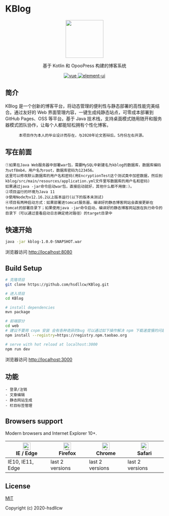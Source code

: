 # KBlog
<p align="center"><a href="https://blog.csdn.net/hsdllcw"><img width="120" src="https://avatar.csdnimg.cn/A/C/5/3_hsdllcw.jpg"></a></p>

<p align="center">基于 Kotlin 和 OpooPress 构建的博客系统</p>

<p align="center">
  <a href="https://github.com/vuejs/vue" rel="nofollow" target="_blank">
    <img src="https://img.shields.io/badge/vue-2.6.10-brightgreen.svg" alt="vue">
  </a>
  <a href="https://github.com/ElemeFE/element" rel="nofollow" target="_blank">
    <img src="https://img.shields.io/badge/element--ui-2.9.2-brightgreen.svg" alt="element-ui">
  </a>
</p>

## 简介
KBlog 是一个创新的博客平台，将动态管理的便利性与静态部署的高性能完美结合。通过友好的 Web 界面管理内容，一键生成纯静态站点，可零成本部署到 GitHub Pages、OSS 等平台。基于 Java 技术栈，支持桌面模式随用随开和服务器模式团队协作，让每个人都能轻松拥有个性化博客。
          
          本项目作为本人的毕业设计而存在，与2020年论文答辩后，5月份左右开源。

## 写在前面
```
①如果在Java Web服务器中部署war包，需要MySQL中新建名为kblog的数据库，数据库编码为utf8mb4，用户名为root，数据库密码为123456。
这里可以修改默认数据库的用户名和密码(用EncryptionTest这个测试类中加密数据，然后到kblog/src/main/resources/application.yml文件里写数据库的用户名和密码)
如果通过java -jar命令启动war包，直接启动就好，其他什么都不用做:)。
②项目运行的环境为Java 11
③使用Node为v12.16.2以上版本运行(以下的版本未测试)
④项目有两种启动方式：如果部署进tomcat服务器，编译好的静态博客网站会直接更新在tomcat的部署目录下；如果使用java -jar命令启动，编译好的静态博客网站放在执行命令的目录下（可以通过查看启动日志确定绝对路径）的target目录中
```
## 快速开始
``` bash
java -jar kblog-1.0.0-SNAPSHOT.war
```
浏览器访问 [http://localhost:8080](http://localhost:8080)
## Build Setup

``` bash
# 克隆项目
git clone https://github.com/hsdllcw/KBlog.git

# 进入项目
cd KBlog

# install dependencies
mvn package

# 前端部分
cd web
# 建议不要用 cnpm 安装 会有各种诡异的bug 可以通过如下操作解决 npm 下载速度慢的问题
npm install --registry=https://registry.npm.taobao.org

# serve with hot reload at localhost:3000
npm run dev
```

浏览器访问 [http://localhost:3000](http://localhost:3000)

## 功能
```
- 登录/注销
- 文章编辑
- 静态网站生成
- 栏目标签管理
```
## Browsers support

Modern browsers and Internet Explorer 10+.

| [<img src="https://raw.githubusercontent.com/alrra/browser-logos/master/src/edge/edge_48x48.png" alt="IE / Edge" width="24px" height="24px" />](http://godban.github.io/browsers-support-badges/)</br>IE / Edge | [<img src="https://raw.githubusercontent.com/alrra/browser-logos/master/src/firefox/firefox_48x48.png" alt="Firefox" width="24px" height="24px" />](http://godban.github.io/browsers-support-badges/)</br>Firefox | [<img src="https://raw.githubusercontent.com/alrra/browser-logos/master/src/chrome/chrome_48x48.png" alt="Chrome" width="24px" height="24px" />](http://godban.github.io/browsers-support-badges/)</br>Chrome | [<img src="https://raw.githubusercontent.com/alrra/browser-logos/master/src/safari/safari_48x48.png" alt="Safari" width="24px" height="24px" />](http://godban.github.io/browsers-support-badges/)</br>Safari |
| --------- | --------- | --------- | --------- |
| IE10, IE11, Edge| last 2 versions| last 2 versions| last 2 versions

## License

[MIT](https://github.com/hsdllcw/KBlog/blob/master/LICENSE)

Copyright (c) 2020-hsdllcw
